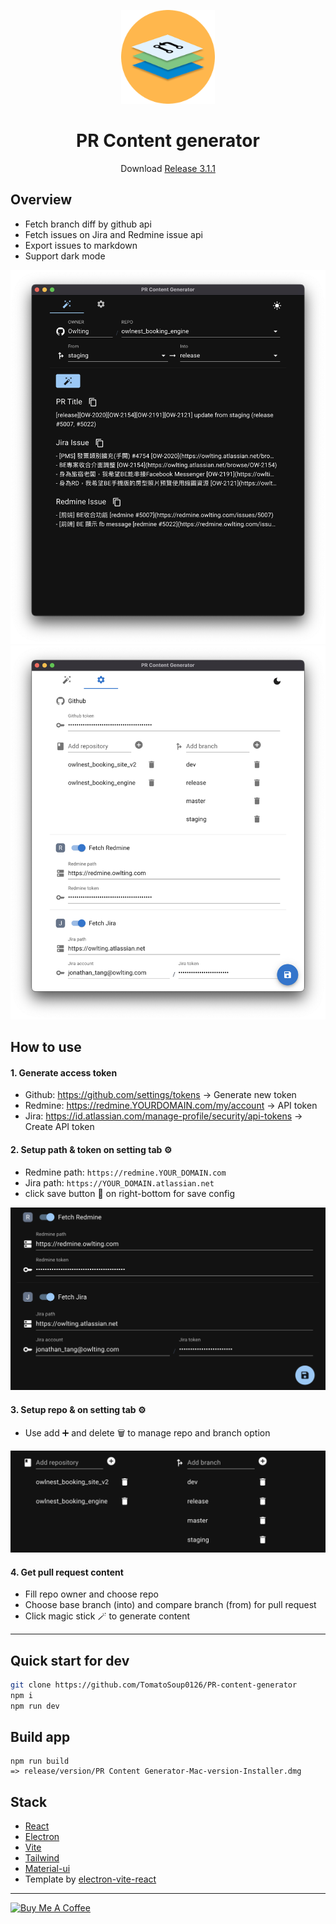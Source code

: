 <p align="center">
  <img src="https://github.com/TomatoSoup0126/PR-content-generator/blob/master/public/repo-icon.png?raw=true" width="150px" height="150px">
</p>
<div align="center">
  <h1>PR Content generator</h1>
  <p>Download <a href="https://github.com/TomatoSoup0126/PR-content-generator/releases/tag/3.1.1">Release 3.1.1</a></p>
</div>

## Overview
- Fetch branch diff by github api
- Fetch issues on Jira and Redmine issue api
- Export issues to markdown
- Support dark mode

![action.png](https://github.com/TomatoSoup0126/PR-content-generator/blob/master/public/action-dark.png?raw=true)
![setting.png](https://github.com/TomatoSoup0126/PR-content-generator/blob/master/public/setting-light.png?raw=true)

## How to use
#### 1. Generate access token
- Github: https://github.com/settings/tokens -> Generate new token
- Redmine: https://redmine.YOURDOMAIN.com/my/account -> API token
- Jira: https://id.atlassian.com/manage-profile/security/api-tokens -> Create API token

#### 2.  Setup path & token on setting tab ⚙️
- Redmine path: `https://redmine.YOUR_DOMAIN.com`
- Jira path: `https://YOUR_DOMAIN.atlassian.net`
- click save button 💾 on right-bottom for save config

![setting.png](https://github.com/TomatoSoup0126/PR-content-generator/blob/master/public/path_config.png?raw=true)

#### 3. Setup repo &  on setting tab ⚙️
- Use add ➕ and delete 🗑️ to manage repo and branch option

![setting.png](https://github.com/TomatoSoup0126/PR-content-generator/blob/master/public/repo_config.png?raw=true)

#### 4. Get pull request content
- Fill repo owner and choose repo
- Choose base branch (into) and compare branch (from) for pull request
- Click magic stick 🪄 to generate content

---

## Quick start for dev

```sh
git clone https://github.com/TomatoSoup0126/PR-content-generator
npm i
npm run dev
```

## Build app
```
npm run build
=> release/version/PR Content Generator-Mac-version-Installer.dmg
```
## Stack
- [React](https://reactjs.org/)
- [Electron](https://www.electronjs.org/)
- [Vite](https://vitejs.dev/)
- [Tailwind](https://tailwindcss.com/)
- [Material-ui](https://mui.com/)
- Template by [electron-vite-react](https://github.com/electron-vite/electron-vite-react)

---

<a href="https://www.buymeacoffee.com/tomatosoup" target="_blank">
  <img src="https://cdn.buymeacoffee.com/buttons/v2/default-yellow.png" alt="Buy Me A Coffee"  width="217" height="60">
</a>
